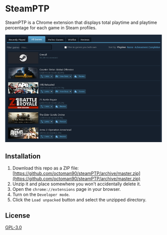 # SteamPTP

SteamPTP is a Chrome extension that displays total playtime and playtime percentage for each game in Steam profiles.

![](screencap.png)

## Installation

1. Download this repo as a ZIP file: [https://github.com/octoman90/steamPTP/archive/master.zip](https://github.com/octoman90/steamPTP/archive/master.zip)
2. Unzip it and place somewhere you won't accidentally delete it.
3. Open the `chrome://extensions` page in your browser.
4. Turn on the `Developer mode`.
5. Click the `Load unpacked` button and select the unzipped directory.

## License
[GPL-3.0](LICENSE)

